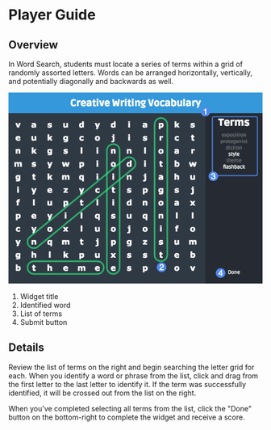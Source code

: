 # Player Guide #

## Overview ##

In Word Search, students must locate a series of terms within a grid of randomly assorted letters. Words can be arranged horizontally, vertically, and potentially diagonally and backwards as well.

![Word Search player](assets/play_widget_word_search.png "Word Search Player")

1. Widget title
2. Identified word
3. List of terms
4. Submit button

## Details ##

Review the list of terms on the right and begin searching the letter grid for each. When you identify a word or phrase from the list, click and drag from the first letter to the last letter to identify it. If the term was successfully identified, it will be crossed out from the list on the right.

When you've completed selecting all terms from the list, click the "Done" button on the bottom-right to complete the widget and receive a score.